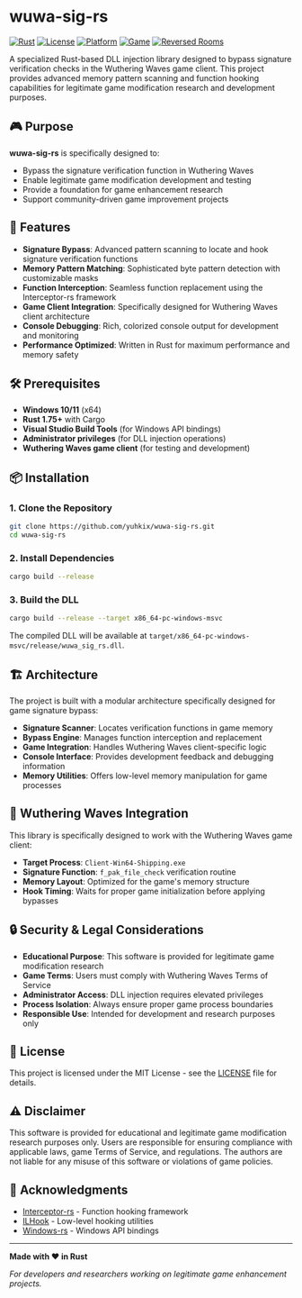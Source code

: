 # wuwa-sig-rs

[![Rust](https://img.shields.io/badge/Rust-1.75+-orange.svg)](https://www.rust-lang.org/)
[![License](https://img.shields.io/badge/License-MIT-blue.svg)](LICENSE)
[![Platform](https://img.shields.io/badge/Platform-Windows-lightgrey.svg)](https://www.microsoft.com/windows)
[![Game](https://img.shields.io/badge/Game-Wuthering%20Waves-purple.svg)](https://wutheringwaves.kurogames.com/)
[![Reversed Rooms](https://img.shields.io/badge/Discord-Reversed%20Rooms-pink.svg)](https://discord.gg/D3SXfNGBhq)

A specialized Rust-based DLL injection library designed to bypass signature verification checks in the Wuthering Waves game client. This project provides advanced memory pattern scanning and function hooking capabilities for legitimate game modification research and development purposes.

## 🎮 Purpose

**wuwa-sig-rs** is specifically designed to:
- Bypass the signature verification function in Wuthering Waves
- Enable legitimate game modification development and testing
- Provide a foundation for game enhancement research
- Support community-driven game improvement projects

## 🚀 Features

- **Signature Bypass**: Advanced pattern scanning to locate and hook signature verification functions
- **Memory Pattern Matching**: Sophisticated byte pattern detection with customizable masks
- **Function Interception**: Seamless function replacement using the Interceptor-rs framework
- **Game Client Integration**: Specifically designed for Wuthering Waves client architecture
- **Console Debugging**: Rich, colorized console output for development and monitoring
- **Performance Optimized**: Written in Rust for maximum performance and memory safety

## 🛠️ Prerequisites

- **Windows 10/11** (x64)
- **Rust 1.75+** with Cargo
- **Visual Studio Build Tools** (for Windows API bindings)
- **Administrator privileges** (for DLL injection operations)
- **Wuthering Waves game client** (for testing and development)

## 📦 Installation

### 1. Clone the Repository

```bash
git clone https://github.com/yuhkix/wuwa-sig-rs.git
cd wuwa-sig-rs
```

### 2. Install Dependencies

```bash
cargo build --release
```

### 3. Build the DLL

```bash
cargo build --release --target x86_64-pc-windows-msvc
```

The compiled DLL will be available at `target/x86_64-pc-windows-msvc/release/wuwa_sig_rs.dll`.

## 🏗️ Architecture

The project is built with a modular architecture specifically designed for game signature bypass:

- **Signature Scanner**: Locates verification functions in game memory
- **Bypass Engine**: Manages function interception and replacement
- **Game Integration**: Handles Wuthering Waves client-specific logic
- **Console Interface**: Provides development feedback and debugging information
- **Memory Utilities**: Offers low-level memory manipulation for game processes

## 🎯 Wuthering Waves Integration

This library is specifically designed to work with the Wuthering Waves game client:

- **Target Process**: `Client-Win64-Shipping.exe`
- **Signature Function**: `f_pak_file_check` verification routine
- **Memory Layout**: Optimized for the game's memory structure
- **Hook Timing**: Waits for proper game initialization before applying bypasses

## 🔒 Security & Legal Considerations

- **Educational Purpose**: This software is provided for legitimate game modification research
- **Game Terms**: Users must comply with Wuthering Waves Terms of Service
- **Administrator Access**: DLL injection requires elevated privileges
- **Process Isolation**: Always ensure proper game process boundaries
- **Responsible Use**: Intended for development and research purposes only

## 📄 License

This project is licensed under the MIT License - see the [LICENSE](LICENSE) file for details.

## ⚠️ Disclaimer

This software is provided for educational and legitimate game modification research purposes only. Users are responsible for ensuring compliance with applicable laws, game Terms of Service, and regulations. The authors are not liable for any misuse of this software or violations of game policies.

## 🙏 Acknowledgments

- [Interceptor-rs](https://git.xeondev.com/ReversedRoomsMisc/interceptor-rs) - Function hooking framework
- [ILHook](https://github.com/regomne/ilhook-rs) - Low-level hooking utilities
- [Windows-rs](https://github.com/microsoft/windows-rs) - Windows API bindings

---

**Made with ❤️ in Rust**

*For developers and researchers working on legitimate game enhancement projects.*